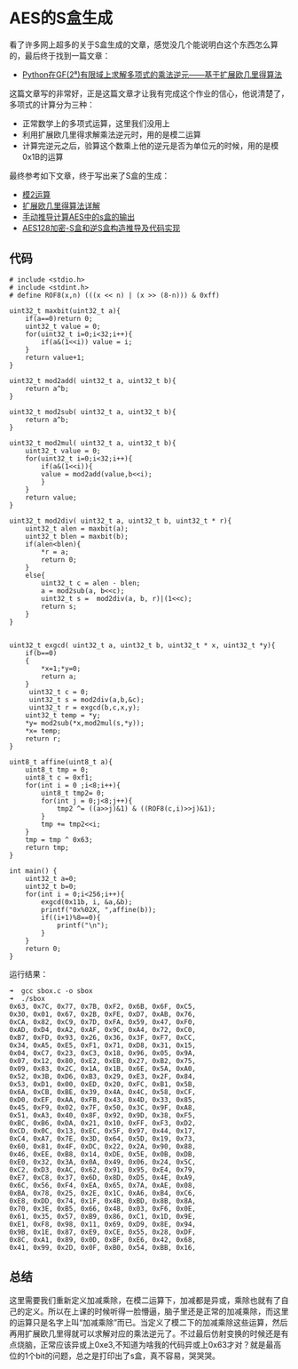 # AES的S盒生成

看了许多网上超多的关于S盒生成的文章，感觉没几个能说明白这个东西怎么算的，最后终于找到一篇文章：

- [Python在GF(2⁸)有限域上求解多项式的乘法逆元——基于扩展欧几里得算法](https://blog.csdn.net/weixin_40156933/article/details/83866348)

这篇文章写的非常好，正是这篇文章才让我有完成这个作业的信心，他说清楚了，多项式的计算分为三种：

- 正常数学上的多项式运算，这里我们没用上
- 利用扩展欧几里得求解乘法逆元时，用的是模二运算
- 计算完逆元之后，验算这个数乘上他的逆元是否为单位元的时候，用的是模0x1B的运算

最终参考如下文章，终于写出来了S盒的生成：

- [模2运算](https://baike.baidu.com/item/模2运算/18556715)
- [扩展欧几里得算法详解](https://blog.csdn.net/destiny1507/article/details/81750874)
- [手动推导计算AES中的s盒的输出](https://blog.csdn.net/u011241780/article/details/80589273)
- [AES128加密-S盒和逆S盒构造推导及代码实现](https://blog.csdn.net/u011516178/article/details/81221646)

## 代码

```
# include <stdio.h>
# include <stdint.h>
# define ROF8(x,n) (((x << n) | (x >> (8-n))) & 0xff)

uint32_t maxbit(uint32_t a){
    if(a==0)return 0;
    uint32_t value = 0;
    for(uint32_t i=0;i<32;i++){
        if(a&(1<<i)) value = i;
    }
    return value+1;
}

uint32_t mod2add( uint32_t a, uint32_t b){
    return a^b;
}

uint32_t mod2sub( uint32_t a, uint32_t b){
    return a^b;
}

uint32_t mod2mul( uint32_t a, uint32_t b){
    uint32_t value = 0;
    for(uint32_t i=0;i<32;i++){
        if(a&(1<<i)){
        value = mod2add(value,b<<i);
        }
    }
    return value;
}

uint32_t mod2div( uint32_t a, uint32_t b, uint32_t * r){
    uint32_t alen = maxbit(a);
    uint32_t blen = maxbit(b);
    if(alen<blen){
        *r = a;
        return 0;
    }
    else{
        uint32_t c = alen - blen;
        a = mod2sub(a, b<<c);
        uint32_t s =  mod2div(a, b, r)|(1<<c);
        return s;
    }
}


uint32_t exgcd( uint32_t a, uint32_t b, uint32_t * x, uint32_t *y){
    if(b==0)
    {
        *x=1;*y=0;
        return a;
    }
     uint32_t c = 0;
     uint32_t s = mod2div(a,b,&c);
     uint32_t r = exgcd(b,c,x,y);
    uint32_t temp = *y;
    *y= mod2sub(*x,mod2mul(s,*y));
    *x= temp;
    return r;
}

uint8_t affine(uint8_t a){
    uint8_t tmp = 0;
    uint8_t c = 0xf1;
    for(int i = 0 ;i<8;i++){
        uint8_t tmp2= 0;
        for(int j = 0;j<8;j++){
            tmp2 ^= ((a>>j)&1) & ((ROF8(c,i)>>j)&1);
        }
        tmp += tmp2<<i;
    }
    tmp = tmp ^ 0x63;
    return tmp;
}

int main() {
    uint32_t a=0;
    uint32_t b=0;
    for(int i = 0;i<256;i++){
        exgcd(0x11b, i, &a,&b);
        printf("0x%02X, ",affine(b));
        if((i+1)%8==0){
            printf("\n");
        }
    }
    return 0;
}
```

运行结果：

```
➜  gcc sbox.c -o sbox
➜  ./sbox
0x63, 0x7C, 0x77, 0x7B, 0xF2, 0x6B, 0x6F, 0xC5, 
0x30, 0x01, 0x67, 0x2B, 0xFE, 0xD7, 0xAB, 0x76, 
0xCA, 0x82, 0xC9, 0x7D, 0xFA, 0x59, 0x47, 0xF0, 
0xAD, 0xD4, 0xA2, 0xAF, 0x9C, 0xA4, 0x72, 0xC0, 
0xB7, 0xFD, 0x93, 0x26, 0x36, 0x3F, 0xF7, 0xCC, 
0x34, 0xA5, 0xE5, 0xF1, 0x71, 0xD8, 0x31, 0x15, 
0x04, 0xC7, 0x23, 0xC3, 0x18, 0x96, 0x05, 0x9A, 
0x07, 0x12, 0x80, 0xE2, 0xEB, 0x27, 0xB2, 0x75, 
0x09, 0x83, 0x2C, 0x1A, 0x1B, 0x6E, 0x5A, 0xA0, 
0x52, 0x3B, 0xD6, 0xB3, 0x29, 0xE3, 0x2F, 0x84, 
0x53, 0xD1, 0x00, 0xED, 0x20, 0xFC, 0xB1, 0x5B, 
0x6A, 0xCB, 0xBE, 0x39, 0x4A, 0x4C, 0x58, 0xCF, 
0xD0, 0xEF, 0xAA, 0xFB, 0x43, 0x4D, 0x33, 0x85, 
0x45, 0xF9, 0x02, 0x7F, 0x50, 0x3C, 0x9F, 0xA8, 
0x51, 0xA3, 0x40, 0x8F, 0x92, 0x9D, 0x38, 0xF5, 
0xBC, 0xB6, 0xDA, 0x21, 0x10, 0xFF, 0xF3, 0xD2, 
0xCD, 0x0C, 0x13, 0xEC, 0x5F, 0x97, 0x44, 0x17, 
0xC4, 0xA7, 0x7E, 0x3D, 0x64, 0x5D, 0x19, 0x73, 
0x60, 0x81, 0x4F, 0xDC, 0x22, 0x2A, 0x90, 0x88, 
0x46, 0xEE, 0xB8, 0x14, 0xDE, 0x5E, 0x0B, 0xDB, 
0xE0, 0x32, 0x3A, 0x0A, 0x49, 0x06, 0x24, 0x5C, 
0xC2, 0xD3, 0xAC, 0x62, 0x91, 0x95, 0xE4, 0x79, 
0xE7, 0xC8, 0x37, 0x6D, 0x8D, 0xD5, 0x4E, 0xA9, 
0x6C, 0x56, 0xF4, 0xEA, 0x65, 0x7A, 0xAE, 0x08, 
0xBA, 0x78, 0x25, 0x2E, 0x1C, 0xA6, 0xB4, 0xC6, 
0xE8, 0xDD, 0x74, 0x1F, 0x4B, 0xBD, 0x8B, 0x8A, 
0x70, 0x3E, 0xB5, 0x66, 0x48, 0x03, 0xF6, 0x0E, 
0x61, 0x35, 0x57, 0xB9, 0x86, 0xC1, 0x1D, 0x9E, 
0xE1, 0xF8, 0x98, 0x11, 0x69, 0xD9, 0x8E, 0x94, 
0x9B, 0x1E, 0x87, 0xE9, 0xCE, 0x55, 0x28, 0xDF, 
0x8C, 0xA1, 0x89, 0x0D, 0xBF, 0xE6, 0x42, 0x68, 
0x41, 0x99, 0x2D, 0x0F, 0xB0, 0x54, 0xBB, 0x16, 
```

## 总结

这里需要我们重新定义加减乘除，在模二运算下，加减都是异或，乘除也就有了自己的定义。所以在上课的时候听得一脸懵逼，脑子里还是正常的加减乘除，而这里的运算只是名字上叫“加减乘除”而已。当定义了模二下的加减乘除这些运算，然后再用扩展欧几里得就可以求解对应的乘法逆元了。不过最后仿射变换的时候还是有点烧脑，正常应该异或上0xe3,不知道为啥我的代码异或上0x63才对？就是最高位的1个bit的问题，总之是打印出了s盒，真不容易，哭哭哭。